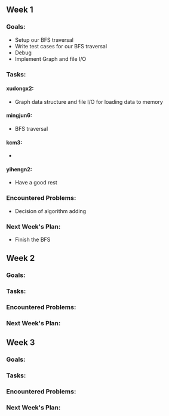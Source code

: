 ## Week 1

### Goals:

* Setup our BFS traversal
* Write test cases for our BFS traversal
* Debug
* Implement Graph and file I/O

### Tasks:

#### xudongx2:

* Graph data structure and file I/O for loading data to memory

#### mingjun6:

* BFS traversal

#### kcm3:

*

#### yihengn2:

* Have a good rest

### Encountered Problems:

* Decision of algorithm adding

### Next Week's Plan:

* Finish the BFS

## Week 2

### Goals:

### Tasks:

### Encountered Problems:

### Next Week's Plan:

## Week 3

### Goals:

### Tasks:

### Encountered Problems:

### Next Week's Plan:



